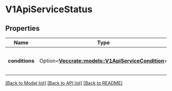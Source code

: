 # V1ApiServiceStatus

## Properties

Name | Type | Description | Notes
------------ | ------------- | ------------- | -------------
**conditions** | Option<[**Vec<crate::models::V1ApiServiceCondition>**](v1.APIServiceCondition.md)> | Current service state of apiService. | [optional]

[[Back to Model list]](../README.md#documentation-for-models) [[Back to API list]](../README.md#documentation-for-api-endpoints) [[Back to README]](../README.md)


